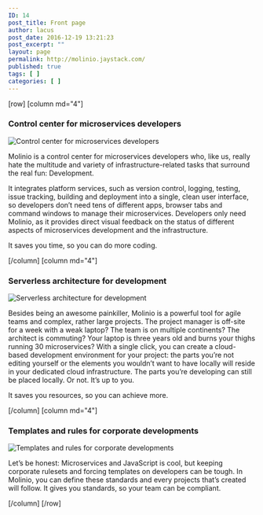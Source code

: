 ```yaml
---
ID: 14
post_title: Front page
author: lacus
post_date: 2016-12-19 13:21:23
post_excerpt: ""
layout: page
permalink: http://molinio.jaystack.com/
published: true
tags: [ ]
categories: [ ]
---
```

[row]
[column md="4"]

<h3>Control center for microservices developers</h3> 

<img src="http://molinio.jaystack.com/wp-content/uploads/2017/02/control2.png" alt="Control center for microservices developers">

Molinio is a control center for microservices developers who, like us, really hate the multitude and variety of infrastructure-related tasks that surround the real fun: Development. 

It integrates platform services, such as version control, logging, testing, issue tracking, building and deployment into a single, clean user interface, so developers don’t need tens of different apps, browser tabs and command windows to manage their microservices. Developers only need Molinio, as it provides direct visual feedback on the status of different aspects of microservices development and the infrastructure. 

It saves you time, so you can do more coding. 

[/column]
[column md="4"]

<h3>Serverless architecture for development</h3>

<img src="http://molinio.jaystack.com/wp-content/uploads/2017/02/serverless2.png" alt="Serverless architecture for development">

Besides being an awesome painkiller, Molinio is a powerful tool for agile teams and complex, rather large projects. The project manager is off-site for a week with a weak laptop? The team is on multiple continents? The architect is commuting? Your laptop is three years old and burns your thighs running 30 microservices? With a single click, you can create a cloud-based development environment for your project: the parts you’re not editing yourself or the elements you wouldn’t want to have locally will reside in your dedicated cloud infrastructure. The parts you’re developing can still be placed locally. Or not. It’s up to you. 

It saves you resources, so you can achieve more. 

 [/column]
 [column md="4"]
 
 <h3>Templates and rules for corporate developments</h3>
 
 <img src="http://molinio.jaystack.com/wp-content/uploads/2017/02/templates2.png" alt="Templates and rules for corporate developments">

Let’s be honest: Microservices and JavaScript is cool, but keeping corporate rulesets and forcing templates on developers can be tough. In Molinio, you can define these standards and every projects that’s created will follow. 
It gives you standards, so your team can be compliant.

[/column]
[/row]